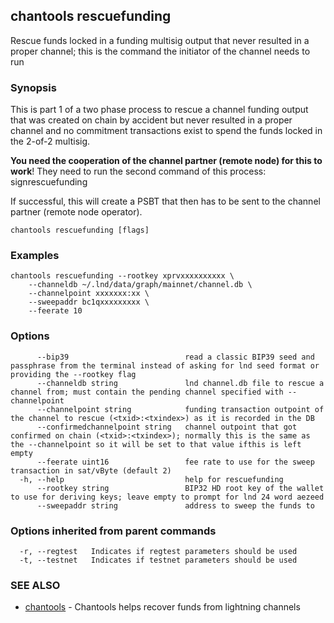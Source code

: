 ## chantools rescuefunding

Rescue funds locked in a funding multisig output that never resulted in a proper channel; this is the command the initiator of the channel needs to run

### Synopsis

This is part 1 of a two phase process to rescue a channel
funding output that was created on chain by accident but never resulted in a
proper channel and no commitment transactions exist to spend the funds locked in
the 2-of-2 multisig.

**You need the cooperation of the channel partner (remote node) for this to
work**! They need to run the second command of this process: signrescuefunding

If successful, this will create a PSBT that then has to be sent to the channel
partner (remote node operator).

```
chantools rescuefunding [flags]
```

### Examples

```
chantools rescuefunding --rootkey xprvxxxxxxxxxx \
	--channeldb ~/.lnd/data/graph/mainnet/channel.db \
	--channelpoint xxxxxxx:xx \
	--sweepaddr bc1qxxxxxxxxx \
	--feerate 10
```

### Options

```
      --bip39                          read a classic BIP39 seed and passphrase from the terminal instead of asking for lnd seed format or providing the --rootkey flag
      --channeldb string               lnd channel.db file to rescue a channel from; must contain the pending channel specified with --channelpoint
      --channelpoint string            funding transaction outpoint of the channel to rescue (<txid>:<txindex>) as it is recorded in the DB
      --confirmedchannelpoint string   channel outpoint that got confirmed on chain (<txid>:<txindex>); normally this is the same as the --channelpoint so it will be set to that value ifthis is left empty
      --feerate uint16                 fee rate to use for the sweep transaction in sat/vByte (default 2)
  -h, --help                           help for rescuefunding
      --rootkey string                 BIP32 HD root key of the wallet to use for deriving keys; leave empty to prompt for lnd 24 word aezeed
      --sweepaddr string               address to sweep the funds to
```

### Options inherited from parent commands

```
  -r, --regtest   Indicates if regtest parameters should be used
  -t, --testnet   Indicates if testnet parameters should be used
```

### SEE ALSO

* [chantools](chantools.md)	 - Chantools helps recover funds from lightning channels

